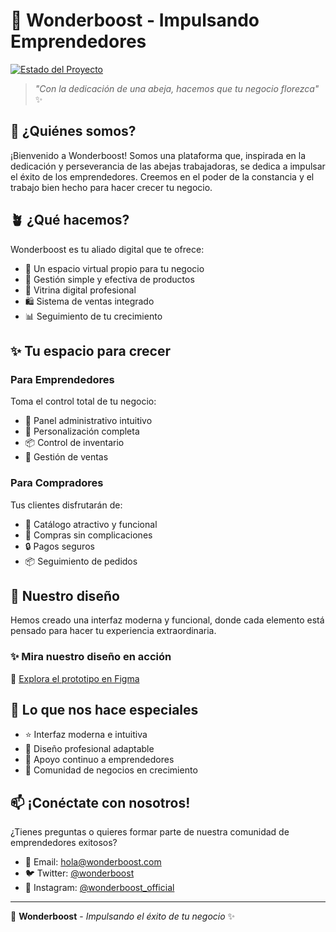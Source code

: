 # 🐝 Wonderboost - Impulsando Emprendedores

[![Estado del Proyecto](https://img.shields.io/badge/Estado-En%20Desarrollo-yellow)](https://github.com/tuuser/wonderboost)

> *"Con la dedicación de una abeja, hacemos que tu negocio florezca"* ✨

## 🌟 ¿Quiénes somos?

¡Bienvenido a Wonderboost! Somos una plataforma que, inspirada en la dedicación y perseverancia de las abejas trabajadoras, se dedica a impulsar el éxito de los emprendedores. Creemos en el poder de la constancia y el trabajo bien hecho para hacer crecer tu negocio.

## 🪴 ¿Qué hacemos?

Wonderboost es tu aliado digital que te ofrece:
- 🏪 Un espacio virtual propio para tu negocio
- 📱 Gestión simple y efectiva de productos
- 💫 Vitrina digital profesional
- 🛍️ Sistema de ventas integrado
- 📊 Seguimiento de tu crecimiento

## ✨ Tu espacio para crecer

### Para Emprendedores 
Toma el control total de tu negocio:
- 👑 Panel administrativo intuitivo
- 🎨 Personalización completa
- 📦 Control de inventario
- 💝 Gestión de ventas

### Para Compradores
Tus clientes disfrutarán de:
- 🌟 Catálogo atractivo y funcional
- 🛒 Compras sin complicaciones
- 🔒 Pagos seguros
- 📦 Seguimiento de pedidos

## 🎨 Nuestro diseño

Hemos creado una interfaz moderna y funcional, donde cada elemento está pensado para hacer tu experiencia extraordinaria.

### ✨ Mira nuestro diseño en acción
🔗 [Explora el prototipo en Figma](https://www.figma.com/design/cftLvxbkkHLWBYeYZNAnX0/Prototipo-APP-Escritorio?node-id=1314-1755&t=GVj3nBHhlE98lRGr-1)

## 🌈 Lo que nos hace especiales

- ⭐ Interfaz moderna e intuitiva
- 🌺 Diseño profesional adaptable
- 🐝 Apoyo continuo a emprendedores
- 🌸 Comunidad de negocios en crecimiento

## 📫 ¡Conéctate con nosotros!

¿Tienes preguntas o quieres formar parte de nuestra comunidad de emprendedores exitosos?

- 📧 Email: [hola@wonderboost.com](mailto:hola@wonderboost.com)
- 🐦 Twitter: [@wonderboost](https://twitter.com/wonderboost)
- 📸 Instagram: [@wonderboost_official](https://instagram.com/wonderboost_official)

---

🐝 **Wonderboost** - *Impulsando el éxito de tu negocio* ✨
